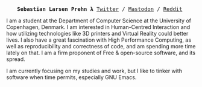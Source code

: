 <p><pre align="center">
<strong>Sebastian Larsen Prehn λ</strong> <a href="https://twitter.com/sebastianprehn">Twitter</a> / <a href="https://emacs.ch/@sebastianprehn">Mastodon</a> / <a href="https://www.reddit.com/user/sebastianprehn">Reddit</a> </pre></p>

I am a student at the Department of Computer Science at the University of Copenhagen, Denmark. I am interested in Human-Centred Interaction and how utilizing technologies like 3D printers and Virtual Reality could better lives. I also have a great fascination with High Performance Computing, as well as reproducibility and correctness of code, and am spending more time lately on that. I am a firm proponent of Free & open-source software, and its spread.

I am currently focusing on my studies and work, but I like to tinker with software when time permits, especially GNU Emacs.
